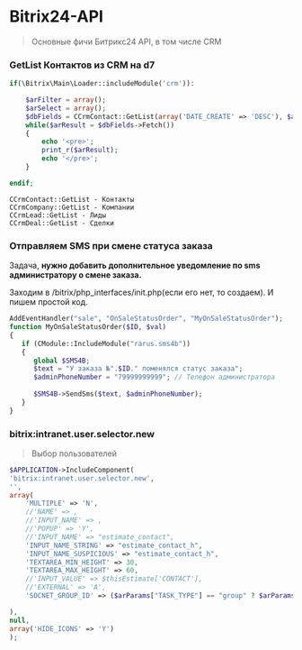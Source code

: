 # Bitrix24-API
> Основные фичи Битрикс24 API, в том числе CRM

### GetList Контактов из CRM на d7

```php
if(\Bitrix\Main\Loader::includeModule('crm')):

	$arFilter = array();
	$arSelect = array();
	$dbFields = CCrmContact::GetList(array('DATE_CREATE' => 'DESC'), $arFilter, $arSelect, false);
	while($arResult = $dbFields->Fetch()) 
	{ 
		echo '<pre>';
		print_r($arResult); 
		echo '</pre>';
	}

endif;
```
	CCrmContact::GetList - Контакты
	CCrmCompany::GetList - Компании
	CCrmLead::GetList - Лиды
	CCrmDeal::GetList - Сделки



### Отправляем SMS при смене статуса заказа

Задача, **нужно добавить дополнительное уведомление по sms администратору о смене заказа.**

Заходим в /bitrix/php_interfaces/init.php(если его нет, то создаем). И пишем простой код. 

```php
AddEventHandler("sale", "OnSaleStatusOrder", "MyOnSaleStatusOrder");
function MyOnSaleStatusOrder($ID, $val)
{
   if (CModule::IncludeModule("rarus.sms4b"))
   {
      global $SMS4B;
      $text = "У заказа №".$ID." поменялся статус заказа";
      $adminPhoneNumber = "79999999999"; // Телефон администратора
      
      $SMS4B->SendSms($text, $adminPhoneNumber);
   }
}
```

### bitrix:intranet.user.selector.new

> Выбор пользователей

```php
$APPLICATION->IncludeComponent(
'bitrix:intranet.user.selector.new',
'',
array(
	'MULTIPLE' => 'N',
	//'NAME' => ,
	//'INPUT_NAME' => ,
	//'POPUP' => 'Y',
	//'INPUT_NAME' => "estimate_contact",
	'INPUT_NAME_STRING' => "estimate_contact_h",
	'INPUT_NAME_SUSPICIOUS' => "estimate_contact_h",
	'TEXTAREA_MIN_HEIGHT' => 30,
	'TEXTAREA_MAX_HEIGHT' => 60,
	//'INPUT_VALUE' => $thisEstimate['CONTACT'],
	//'EXTERNAL' => 'A',
	'SOCNET_GROUP_ID' => ($arParams["TASK_TYPE"] == "group" ? $arParams["OWNER_ID"] : "")

),
null,
array('HIDE_ICONS' => 'Y')
);
```
